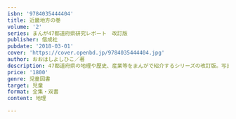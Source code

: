```yaml
---
isbn: '9784035444404'
title: 近畿地方の巻
volume: '2'
series: まんが47都道府県研究レポート　改訂版
publisher: 偕成社
pubdate: '2018-03-01'
cover: 'https://cover.openbd.jp/9784035444404.jpg'
author: おおはしよしひこ／著
description: 47都道府県の地理や歴史、産業等をまんがで紹介するシリーズの改訂版。写真や学習のデータも満載。第4巻は近畿地方。
price: '1800'
genre: 児童図書
target: 児童
format: 全集・双書
content: 地理

---
```

